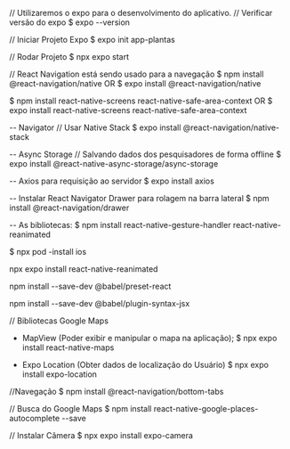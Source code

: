 // Utilizaremos o expo para o desenvolvimento do aplicativo.
// Verificar versão do expo
$ expo --version

// Iniciar Projeto Expo
$ expo init app-plantas

// Rodar Projeto
$ npx expo start

// React Navigation está sendo usado para a navegação
$ npm install @react-navigation/native
OR
$ expo install @react-navigation/native  

$ npm install react-native-screens react-native-safe-area-context
OR
$ expo install react-native-screens react-native-safe-area-context

-- Navigator
// Usar Native Stack
$ expo install @react-navigation/native-stack

-- Async Storage
// Salvando dados dos pesquisadores de forma offline 
$ expo install @react-native-async-storage/async-storage

-- Axios para requisição ao servidor
$ expo install axios

-- Instalar React Navigator Drawer para rolagem na barra lateral
$ npm install @react-navigation/drawer

-- As bibliotecas:
$ npm install react-native-gesture-handler react-native-reanimated

$ npx pod -install ios

npx expo install react-native-reanimated

npm install --save-dev @babel/preset-react

npm install --save-dev @babel/plugin-syntax-jsx

// Bibliotecas Google Maps

- MapView (Poder exibir e manipular o mapa na aplicação);
$ npx expo install react-native-maps

- Expo Location (Obter dados de localização do Usuário)
$ npx expo install expo-location

//Navegação
$ npm install @react-navigation/bottom-tabs

// Busca do Google Maps
$ npm install react-native-google-places-autocomplete --save

// Instalar Câmera
$ npx expo install expo-camera